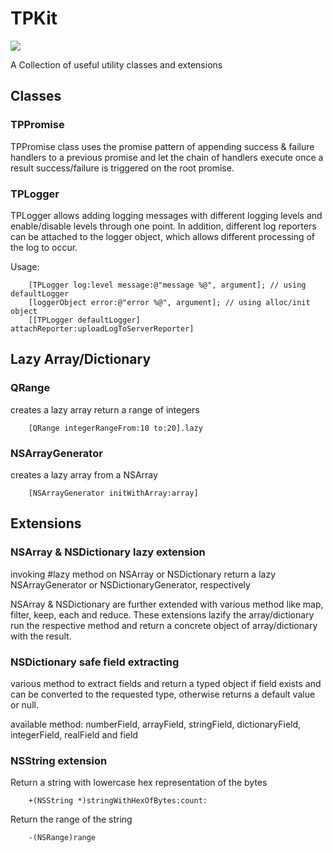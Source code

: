 # TPKit

![](https://travis-ci.org/eliran/TPKit.svg?branch=master)

A Collection of useful utility classes and extensions

## Classes

### TPPromise

TPPromise class uses the promise pattern of appending success & failure handlers to a previous promise and
let the chain of handlers execute once a result success/failure is triggered on the root promise.

### TPLogger

TPLogger allows adding logging messages with different logging levels and enable/disable levels through one point.
In addition, different log reporters can be attached to the logger object, which allows different processing of the log to occur.

Usage:

        [TPLogger log:level message:@"message %@", argument]; // using defaultLogger
        [loggerObject error:@"error %@", argument]; // using alloc/init object
        [[TPLogger defaultLogger] attachReporter:uploadLogToServerReporter]

## Lazy Array/Dictionary



### QRange

creates a lazy array return a range of integers
        
        [QRange integerRangeFrom:10 to:20].lazy

### NSArrayGenerator

creates a lazy array from a NSArray

        [NSArrayGenerator initWithArray:array]

## Extensions

### NSArray & NSDictionary lazy extension

invoking #lazy method on NSArray or NSDictionary return a lazy NSArrayGenerator or NSDictionaryGenerator, respectively

NSArray & NSDictionary are further extended with various method like map, filter, keep, each and reduce.
These extensions lazify the array/dictionary run the respective method and return a concrete object of array/dictionary with 
the result.

### NSDictionary safe field extracting

various method to extract fields and return a typed object if field exists and can be converted to the requested type,
otherwise returns a default value or null.

available method: numberField, arrayField, stringField, dictionaryField, integerField, realField and field

### NSString extension

Return a string with lowercase hex representation of the bytes

        +(NSString *)stringWithHexOfBytes:count:  

Return the range of the string

        -(NSRange)range



